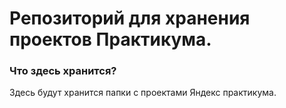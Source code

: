# Репозиторий для хранения проектов Практикума.
### Что здесь хранится?
Здесь будут хранится папки с проектами Яндекс практикума.
